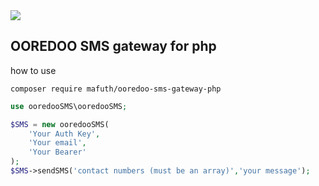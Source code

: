 <img src="https://www.ooredoo.com/wp-content/uploads/2015/12/ooredoo_logo_.png"/>

## OOREDOO SMS gateway for php

how to use 
```ssh
composer require mafuth/ooredoo-sms-gateway-php
```

```php
use ooredooSMS\ooredooSMS;

$SMS = new ooredooSMS(
    'Your Auth Key',
    'Your email',
    'Your Bearer'
);
$SMS->sendSMS('contact numbers (must be an array)','your message');
```
